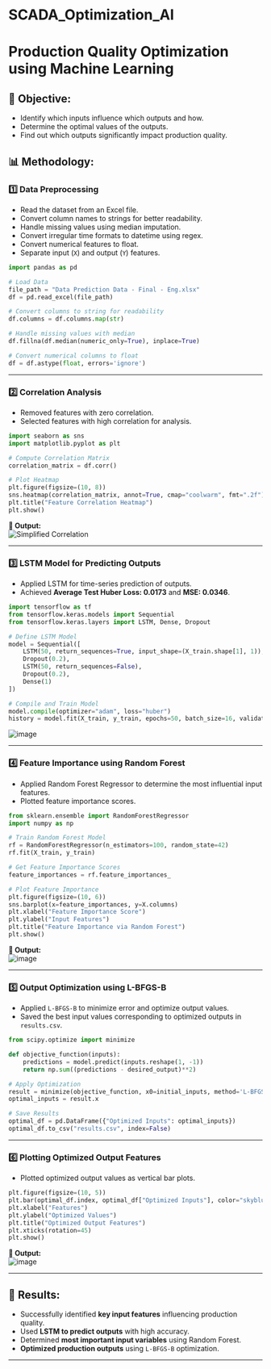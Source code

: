 # SCADA_Optimization_AI

# Production Quality Optimization using Machine Learning

## 📌 Objective:
- Identify which inputs influence which outputs and how.
- Determine the optimal values of the outputs.
- Find out which outputs significantly impact production quality.

## 📊 Methodology:

### **1️⃣ Data Preprocessing**
- Read the dataset from an Excel file.
- Convert column names to strings for better readability.
- Handle missing values using median imputation.
- Convert irregular time formats to datetime using regex.
- Convert numerical features to float.
- Separate input (`X`) and output (`Y`) features.

```python
import pandas as pd

# Load Data
file_path = "Data Prediction Data - Final - Eng.xlsx"
df = pd.read_excel(file_path)

# Convert columns to string for readability
df.columns = df.columns.map(str)

# Handle missing values with median
df.fillna(df.median(numeric_only=True), inplace=True)

# Convert numerical columns to float
df = df.astype(float, errors='ignore')
```

---

### **2️⃣ Correlation Analysis**

- Removed features with zero correlation.
- Selected features with high correlation for analysis.

```python
import seaborn as sns
import matplotlib.pyplot as plt

# Compute Correlation Matrix
correlation_matrix = df.corr()

# Plot Heatmap
plt.figure(figsize=(10, 8))
sns.heatmap(correlation_matrix, annot=True, cmap="coolwarm", fmt=".2f")
plt.title("Feature Correlation Heatmap")
plt.show()
```

**📌 Output:**  
![Simplified Correlation](https://github.com/user-attachments/assets/f610194c-157d-4868-ae8c-e2e22f7a9300)

---

### **3️⃣ LSTM Model for Predicting Outputs**
- Applied LSTM for time-series prediction of outputs.
- Achieved **Average Test Huber Loss: 0.0173** and **MSE: 0.0346**.

```python
import tensorflow as tf
from tensorflow.keras.models import Sequential
from tensorflow.keras.layers import LSTM, Dense, Dropout

# Define LSTM Model
model = Sequential([
    LSTM(50, return_sequences=True, input_shape=(X_train.shape[1], 1)),
    Dropout(0.2),
    LSTM(50, return_sequences=False),
    Dropout(0.2),
    Dense(1)
])

# Compile and Train Model
model.compile(optimizer="adam", loss="huber")
history = model.fit(X_train, y_train, epochs=50, batch_size=16, validation_data=(X_test, y_test))
```
![image](https://github.com/user-attachments/assets/020ec2d0-0cfd-4513-8bcb-e36a4b2f97b6)

---

### **4️⃣ Feature Importance using Random Forest**
- Applied Random Forest Regressor to determine the most influential input features.
- Plotted feature importance scores.

```python
from sklearn.ensemble import RandomForestRegressor
import numpy as np

# Train Random Forest Model
rf = RandomForestRegressor(n_estimators=100, random_state=42)
rf.fit(X_train, y_train)

# Get Feature Importance Scores
feature_importances = rf.feature_importances_

# Plot Feature Importance
plt.figure(figsize=(10, 6))
sns.barplot(x=feature_importances, y=X.columns)
plt.xlabel("Feature Importance Score")
plt.ylabel("Input Features")
plt.title("Feature Importance via Random Forest")
plt.show()
```

**📌 Output:**  
![image](https://github.com/user-attachments/assets/7c1c8367-ff44-4dcd-851e-fd4e2f9b0a60)

---

### **5️⃣ Output Optimization using L-BFGS-B**
- Applied `L-BFGS-B` to minimize error and optimize output values.
- Saved the best input values corresponding to optimized outputs in `results.csv`.

```python
from scipy.optimize import minimize

def objective_function(inputs):
    predictions = model.predict(inputs.reshape(1, -1))
    return np.sum((predictions - desired_output)**2)

# Apply Optimization
result = minimize(objective_function, x0=initial_inputs, method='L-BFGS-B')
optimal_inputs = result.x

# Save Results
optimal_df = pd.DataFrame({"Optimized Inputs": optimal_inputs})
optimal_df.to_csv("results.csv", index=False)
```

---

### **6️⃣ Plotting Optimized Output Features**
- Plotted optimized output values as vertical bar plots.

```python
plt.figure(figsize=(10, 5))
plt.bar(optimal_df.index, optimal_df["Optimized Inputs"], color="skyblue")
plt.xlabel("Features")
plt.ylabel("Optimized Values")
plt.title("Optimized Output Features")
plt.xticks(rotation=45)
plt.show()
```

**📌 Output:**  
![image](https://github.com/user-attachments/assets/dcb72dc4-b77f-497b-9c0d-0ddf31cd15ae)

---

## 📄 Results:
- Successfully identified **key input features** influencing production quality.
- Used **LSTM to predict outputs** with high accuracy.
- Determined **most important input variables** using Random Forest.
- **Optimized production outputs** using `L-BFGS-B` optimization.

---
